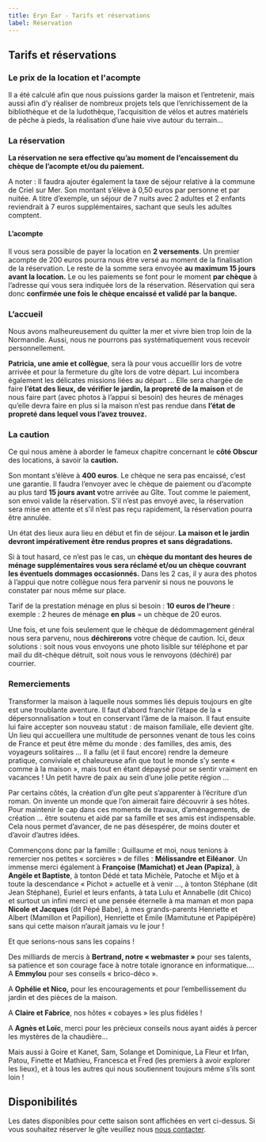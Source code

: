 ```yaml
---
title: Eryn Ëar - Tarifs et réservations
label: Réservation
---
```

<script>
    import Calendar from '../Calendar.svelte';
    import Prices from '../Prices.svelte';
</script>

## Tarifs et réservations

### Le prix de la location et l'acompte

Il a été calculé afin que nous puissions garder la maison et l’entretenir, mais aussi afin d’y réaliser de nombreux projets tels que l’enrichissement de la bibliothèque et de la ludothèque, l’acquisition de vélos et autres matériels de pêche à pieds, la réalisation d’une haie vive autour du terrain…

### La réservation

**La réservation ne sera effective qu’au moment de l’encaissement du chèque de l’acompte et/ou du paiement.**

A noter : Il faudra ajouter également la taxe de séjour relative à la commune de Criel sur Mer. 
Son montant s’élève à 0,50 euros par personne et par nuitée. A titre d’exemple, un séjour de 7 nuits avec 2 adultes et 2 enfants reviendrait à 7 euros supplémentaires, sachant que seuls les adultes comptent.

<Prices />

#### L’acompte

Il vous sera possible de payer la location en **2 versements**. Un premier acompte de 200 euros pourra nous être versé au moment de la finalisation de la réservation. Le reste de la somme sera envoyée **au maximum 15 jours avant la location.** 
Le ou les paiements se font pour le moment **par chèque** à l’adresse qui vous sera indiquée lors de la réservation. Réservation qui sera donc **confirmée une fois le chèque encaissé et validé par la banque.**

### L’accueil

Nous avons malheureusement du quitter la mer et vivre bien trop loin de la Normandie. Aussi, nous ne pourrons pas systématiquement vous recevoir personnellement. 


**Patricia, une amie et collègue**, sera là pour vous accueillir lors de votre arrivée et pour la fermeture du gîte lors de votre départ. 
Lui incombera également les délicates missions liées au départ … Elle sera chargée de faire **l’état des lieux, de vérifier le jardin, la propreté de la maison** et de nous faire part (avec photos à l’appui si besoin) des heures de ménages qu’elle devra faire en plus si la maison n’est pas rendue dans **l’état de propreté dans lequel vous l’avez trouvez.**

### La caution

Ce qui nous amène à aborder le fameux chapitre concernant le **côté Obscur** des locations, à savoir la **caution.** 


Son montant s’élève à **400 euros**. Le chèque ne sera pas encaissé, c’est une garantie. Il faudra l’envoyer avec le chèque de paiement ou d’acompte au plus tard **15 jours avant v**otre arrivée au Gîte. Tout comme le paiement, son envoi valide la réservation. S’il n’est pas envoyé avec, la réservation sera mise en attente et s’il n’est pas reçu rapidement, la réservation pourra être annulée.


Un état des lieux aura lieu en début et fin de séjour. **La maison et le jardin devront impérativement être rendus propres et sans dégradations.**


Si à tout hasard, ce n’est pas le cas, un **chèque du montant des heures de ménage supplémentaires vous sera réclamé et/ou un chèque couvrant les éventuels dommages occasionnés.** Dans les 2 cas, il y aura des photos à l’appui que notre collègue nous fera parvenir si nous ne pouvons le constater par nous même sur place. 

Tarif de la prestation ménage en plus si besoin : **10 euros de l’heure** : exemple : 2 heures de ménage **en plus** = un chèque de 20 euros.

Une fois, et une fois seulement que le chèque de dédommagement général nous sera parvenu, nous **déchirerons** votre chèque de caution. Ici, deux solutions : soit nous vous envoyons une photo lisible sur téléphone et par mail du dit-chèque détruit, soit nous vous le renvoyons (déchiré) par courrier.

### Remerciements

Transformer la maison à laquelle nous sommes liés depuis toujours en gîte est une troublante aventure. Il faut d’abord franchir l’étape de la « dépersonnalisation » tout en conservant l’âme de la maison. Il faut ensuite lui faire accepter son nouveau statut : de maison familiale, elle devient gîte. Un lieu qui accueillera une multitude de personnes venant de tous les coins de France et peut être même du monde : des familles, des amis, des voyageurs solitaires … Il a fallu (et il faut encore) rendre la demeure pratique, conviviale et chaleureuse afin que tout le monde s’y sente « comme à la maison », mais tout en étant dépaysé pour se sentir vraiment en vacances ! Un petit havre de paix au sein d’une jolie petite région …


Par certains côtés, la création d’un gîte peut s’apparenter à l’écriture d’un roman. On invente un monde que l’on aimerait faire découvrir à ses hôtes. Pour maintenir le cap dans ces moments de travaux, d’aménagements, de création … être soutenu et aidé par sa famille et ses amis est indispensable. Cela nous permet d’avancer, de ne pas désespérer, de moins douter et d’avoir d’autres idées.


Commençons donc par la famille : Guillaume et moi, nous tenions à remercier nos petites « sorcières » de filles : **Mélissandre et Eiléanor**. Un immense merci également à **Françoise (Mamichat) et Jean (Papiza)**, à **Angèle et Baptiste**, à tonton Dédé et tata Michèle, Patoche et Mijo et à toute la descendance « Pichot » actuelle et à venir …, à tonton Stéphane (dit Jean Stéphane), Euriel et leurs enfants, à tata Lulu et Annabelle (dit Chico) et surtout un infini merci et une pensée éternelle à ma maman et mon papa **Nicole et Jacques** (dit Pépé Babe), à mes grands-parents Henriette et Albert (Mamillon et Papillon), Henriette et Emile (Mamitutune et Papipépère) sans qui cette maison n’aurait jamais vu le jour !


Et que serions-nous sans les copains ! 


Des milliards de mercis à **Bertrand, notre « webmaster »** pour ses talents, sa patience et son courage face à notre totale ignorance en informatique…. A **Emmylou** pour ses conseils « brico-déco ».


A **Ophélie et Nico,** pour les encouragements et pour l’embellissement du jardin et des pièces de la maison.


A **Claire et Fabrice**, nos hôtes « cobayes » les plus fidèles !


A **Agnès et Loïc**, merci pour les précieux conseils nous ayant aidés à percer les mystères de la chaudière...


Mais aussi à Goire et Kanet, Sam, Solange et Dominique, La Fleur et Irfan, Patou, Finette et Mathieu, Francesca et Fred (les premiers à avoir explorer les lieux), et à tous les autres qui nous soutiennent toujours même s’ils sont loin !

## Disponibilités

Les dates disponibles pour cette saison sont affichées en vert ci-dessus. Si vous souhaitez réserver le gîte veuillez nous [nous contacter](/contact).

<Calendar />